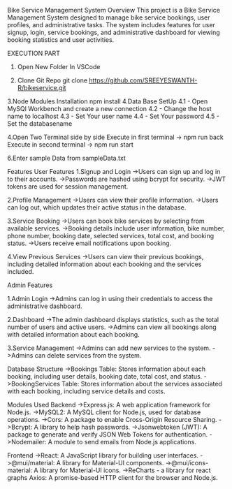 Bike Service Management System
Overview
 This project is a Bike Service Management System designed to manage bike service bookings, user profiles, and administrative tasks. The system includes features for  user signup, login, service bookings, and administrative dashboard for viewing booking statistics and user activities.

EXECUTION PART 

 1. Open New Folder In VSCode
 
 2. Clone Git Repo
    git clone https://github.com/SREEYESWANTH-R/bikeservice.git
 
 3.Node Modules Installation
   npm install
 4.Data Base SetUp
   4.1 - Open MySQl Workbench and create a new connection
   4.2 - Change the host name to localhost
   4.3 - Set Your user name
   4.4 - Set Your password
   4.5 - Set the databasename 
   
 4.Open Two Terminal side by side 
  Execute in first terminal
   -> npm run back
  Execute in second terminal
   -> npm run start

6.Enter sample Data from sampleData.txt
     
Features
 User Features
   1.Signup and Login
    ->Users can sign up and log in to their accounts.
    ->Passwords are hashed using bcrypt for security.
    ->JWT tokens are used for session management.
   
   2.Profile Management
    ->Users can view their profile information.
    ->Users can log out, which updates their active status in the database.
   
   3.Service Booking
     ->Users can book bike services by selecting from available services.
     ->Booking details include user information, bike number, phone number, booking date, selected services, total cost, and booking status.
     ->Users receive email notifications upon booking.
   
   4.View Previous Services
     ->Users can view their previous bookings, including detailed information about each booking and the services included.

Admin Features

  1.Admin Login
    ->Admins can log in using their credentials to access the administrative dashboard.
  
  2.Dashboard
    ->The admin dashboard displays statistics, such as the total number of users and active users.
    ->Admins can view all bookings along with detailed information about each booking.
  
  3.Service Management
    ->Admins can add new services to the system.
    ->Admins can delete services from the system.
  
Database Structure
  ->Bookings Table: Stores information about each booking, including user details, booking date, total cost, and status.
  ->BookingServices Table: Stores information about the services associated with each booking, including service details and costs.


Modules Used
  Backend
    ->Express.js: A web application framework for Node.js.
    ->MySQL2: A MySQL client for Node.js, used for database operations.
    ->Cors: A package to enable Cross-Origin Resource Sharing.
    ->Bcrypt: A library to help hash passwords.
    ->Jsonwebtoken (JWT): A package to generate and verify JSON Web Tokens for authentication.
    ->Nodemailer: A module to send emails from Node.js applications.
    
  Frontend
    ->React: A JavaScript library for building user interfaces.
    ->@mui/material: A library for Material-UI components.
    ->@mui/icons-material: A library for Material-UI icons.
    ->ReCharts - a library for react graphs 
  Axios: A promise-based HTTP client for the browser and Node.js.


